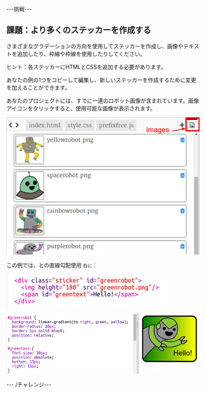 \---挑戦\---

## 課題：より多くのステッカーを作成する

さまざまなグラデーションの方向を使用してステッカーを作成し、画像やテキストを追加したり、枠線や枠線を使用したりしてください。

ヒント：各ステッカーにHTMLとCSSを追加する必要があります。

あなたの例の1つをコピーして編集し、新しいステッカーを作成するために変更を加えることができます。

あなたのプロジェクトには、すでに一連のロボット画像が含まれています。画像アイコンをクリックすると、使用可能な画像が表示されます。

![スクリーンショット](images/stickers-images.png)

この例では、との直線勾配使用 `右に`：

![スクリーンショット](images/stickers-green-html.png)

![スクリーンショット](images/stickers-green-style.png)

\--- /チャレンジ\---